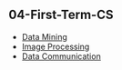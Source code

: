 ## 04-First-Term-CS

- [Data Mining](data-mining.md)
- [Image Processing](image-processing.md)
- [Data Communication](data-communication.md)
